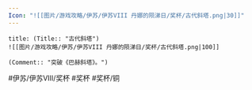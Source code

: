 ```yaml
---
Icon: "![[图片/游戏攻略/伊苏/伊苏VIII 丹娜的陨涕日/奖杯/古代斜塔.png|30]]"
---
```

```ad-common-bronze-trophy
title: (Title:: "古代斜塔")
![[图片/游戏攻略/伊苏/伊苏VIII 丹娜的陨涕日/奖杯/古代斜塔.png|100]]

(Comment:: "突破《巴赫斜塔》。")
```

#伊苏/伊苏VIII/奖杯 #奖杯 #奖杯/铜
